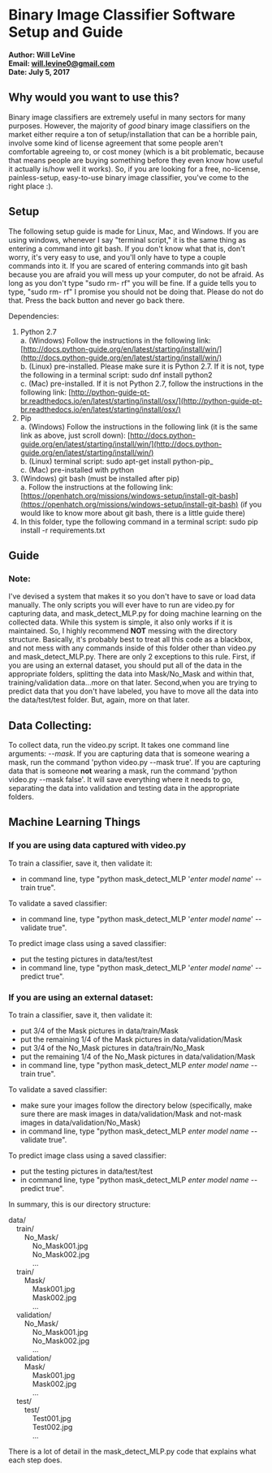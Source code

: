 # Binary Image Classifier Software Setup and Guide
**Author: Will LeVine**   
**Email: will.levine0@gmail.com**     
**Date: July 5, 2017**  

## Why would you want to use this?

Binary image classifiers are extremely useful in many sectors for many purposes.
However, the majority of *good* binary image classifiers on the market either
require a ton of setup/installation that can be a horrible pain, involve some
kind of license agreement that some people aren't comfortable agreeing to, or
cost money (which is a bit problematic, because that means people are buying
something before they even know how useful it actually is/how well it works).
So, if you are looking for a free, no-license, painless-setup, easy-to-use binary
image classifier, you've come to the right place :).

## Setup

The following setup guide is made for Linux, Mac, and Windows. If you are using windows, whenever I say &quot;terminal script,&quot; it is the same thing as entering a command into git bash. If you don&#39;t know what that is, don&#39;t worry, it&#39;s very easy to use, and you&#39;ll only have to type a couple commands into it. If you are scared of entering commands into git bash because you are afraid you will mess up your computer, do not be afraid. As long as you don&#39;t type &quot;sudo rm- rf&quot; you will be fine. If a guide tells you to type, &quot;sudo rm- rf&quot; I promise you should not be doing that. Please do not do that. Press the back button and never go back there.

Dependencies:

1. Python 2.7  
  a. (Windows) Follow the instructions in the following link: [http://docs.python-guide.org/en/latest/starting/install/win/](http://docs.python-guide.org/en/latest/starting/install/win/)  
  b. (Linux) pre-installed. Please make sure it is Python 2.7. If it is not, type the following in a terminal script: sudo dnf install python2  
  c. (Mac) pre-installed. If it is not Python 2.7, follow the instructions in the following link:
  [http://python-guide-pt-br.readthedocs.io/en/latest/starting/install/osx/](http://python-guide-pt-br.readthedocs.io/en/latest/starting/install/osx/)
2. Pip  
  a. (Windows) Follow the instructions in the following link (it is the same link as above, just scroll down): [http://docs.python-guide.org/en/latest/starting/install/win/](http://docs.python-guide.org/en/latest/starting/install/win/)  
  b. (Linux) terminal script: sudo apt-get install python-pip_  
  c. (Mac) pre-installed with python  
3. (Windows) git bash (must be installed after pip)  
  a. Follow the instructions at the following link: [https://openhatch.org/missions/windows-setup/install-git-bash](https://openhatch.org/missions/windows-setup/install-git-bash) (if you would like to know more about git bash, there is a little guide there)  
4. In this folder, type the following command in a terminal script: sudo pip install -r requirements.txt

## Guide
### Note:
I've devised a system that makes it so you don't have to save or load data
manually. The only scripts you will ever have to run are video.py for capturing
data, and mask_detect_MLP.py for doing machine learning on the collected data.
While this system is simple, it also only works if it is maintained. So, I
highly recommend **NOT** messing with the directory structure. Basically,
it's probably best to treat all this code as a blackbox, and not mess with any
commands inside of this folder other than video.py and mask_detect_MLP.py. There
are only 2 exceptions to this rule. First, if you are using an external dataset,
you should put all of the data in the appropriate folders, splitting
the data into Mask/No_Mask and within that, training/validation data...more on
that later. Second,when you are trying to predict data that you
don't have labeled, you have to move all the data into the data/test/test folder.
But, again, more on that later.


## Data Collecting:  
To collect data, run the video.py script. It takes one command line arguments:
*--mask*. If you are capturing data that is someone wearing a mask, run
the command 'python video.py --mask true'. If you are capturing data that is
someone **not** wearing a mask, run the command 'python video.py --mask false'.
It will save everything where it needs to go, separating the data into
validation and testing data in the appropriate folders.

## Machine Learning Things
### If you are using data captured with video.py
To train a classifier, save it, then validate it:
- in command line, type "python mask_detect_MLP '*enter model name*' --train true".

To validate a saved classifier:
- in command line, type "python mask_detect_MLP '*enter model name*' --validate true".

To predict image class using a saved classifier:
- put the testing pictures in data/test/test
- in command line, type "python mask_detect_MLP '*enter model name*' --predict true".

### If you are using an external dataset:
To train a classifier, save it, then validate it:
- put 3/4 of the Mask pictures in data/train/Mask
- put the remaining 1/4 of the Mask pictures in data/validation/Mask
- put 3/4 of the No_Mask pictures in data/train/No_Mask
- put the remaining 1/4 of the No_Mask pictures in data/validation/Mask
- in command line, type "python mask_detect_MLP *enter model name* --train true".

To validate a saved classifier:
- make sure your images follow the directory below (specifically, make sure
  there are mask images in data/validation/Mask and not-mask images in
  data/validation/No_Mask)
- in command line, type "python mask_detect_MLP *enter model name* --validate true".

To predict image class using a saved classifier:
- put the testing pictures in data/test/test
- in command line, type "python mask_detect_MLP *enter model name* --predict true".

In summary, this is our directory structure:

data/  
&nbsp;&nbsp;&nbsp;&nbsp;train/  
&nbsp;&nbsp;&nbsp;&nbsp;&nbsp;&nbsp;&nbsp;&nbsp;No_Mask/  
&nbsp;&nbsp;&nbsp;&nbsp;&nbsp;&nbsp;&nbsp;&nbsp;&nbsp;&nbsp;&nbsp;&nbsp;No_Mask001.jpg  
&nbsp;&nbsp;&nbsp;&nbsp;&nbsp;&nbsp;&nbsp;&nbsp;&nbsp;&nbsp;&nbsp;&nbsp;No_Mask002.jpg  
&nbsp;&nbsp;&nbsp;&nbsp;&nbsp;&nbsp;&nbsp;&nbsp;&nbsp;&nbsp;&nbsp;&nbsp;...  
&nbsp;&nbsp;&nbsp;&nbsp;train/  
&nbsp;&nbsp;&nbsp;&nbsp;&nbsp;&nbsp;&nbsp;&nbsp;Mask/  
&nbsp;&nbsp;&nbsp;&nbsp;&nbsp;&nbsp;&nbsp;&nbsp;&nbsp;&nbsp;&nbsp;&nbsp;Mask001.jpg  
&nbsp;&nbsp;&nbsp;&nbsp;&nbsp;&nbsp;&nbsp;&nbsp;&nbsp;&nbsp;&nbsp;&nbsp;Mask002.jpg  
&nbsp;&nbsp;&nbsp;&nbsp;&nbsp;&nbsp;&nbsp;&nbsp;&nbsp;&nbsp;&nbsp;&nbsp;...  
&nbsp;&nbsp;&nbsp;&nbsp;validation/  
&nbsp;&nbsp;&nbsp;&nbsp;&nbsp;&nbsp;&nbsp;&nbsp;No_Mask/  
&nbsp;&nbsp;&nbsp;&nbsp;&nbsp;&nbsp;&nbsp;&nbsp;&nbsp;&nbsp;&nbsp;&nbsp;No_Mask001.jpg  
&nbsp;&nbsp;&nbsp;&nbsp;&nbsp;&nbsp;&nbsp;&nbsp;&nbsp;&nbsp;&nbsp;&nbsp;No_Mask002.jpg  
&nbsp;&nbsp;&nbsp;&nbsp;&nbsp;&nbsp;&nbsp;&nbsp;&nbsp;&nbsp;&nbsp;&nbsp;...  
&nbsp;&nbsp;&nbsp;&nbsp;validation/  
&nbsp;&nbsp;&nbsp;&nbsp;&nbsp;&nbsp;&nbsp;&nbsp;Mask/  
&nbsp;&nbsp;&nbsp;&nbsp;&nbsp;&nbsp;&nbsp;&nbsp;&nbsp;&nbsp;&nbsp;&nbsp;Mask001.jpg  
&nbsp;&nbsp;&nbsp;&nbsp;&nbsp;&nbsp;&nbsp;&nbsp;&nbsp;&nbsp;&nbsp;&nbsp;Mask002.jpg  
&nbsp;&nbsp;&nbsp;&nbsp;&nbsp;&nbsp;&nbsp;&nbsp;&nbsp;&nbsp;&nbsp;&nbsp;...  
&nbsp;&nbsp;&nbsp;&nbsp;test/  
&nbsp;&nbsp;&nbsp;&nbsp;&nbsp;&nbsp;&nbsp;&nbsp;test/  
&nbsp;&nbsp;&nbsp;&nbsp;&nbsp;&nbsp;&nbsp;&nbsp;&nbsp;&nbsp;&nbsp;&nbsp;Test001.jpg  
&nbsp;&nbsp;&nbsp;&nbsp;&nbsp;&nbsp;&nbsp;&nbsp;&nbsp;&nbsp;&nbsp;&nbsp;Test002.jpg  
&nbsp;&nbsp;&nbsp;&nbsp;&nbsp;&nbsp;&nbsp;&nbsp;&nbsp;&nbsp;&nbsp;&nbsp;...  


There is a lot of detail in the mask_detect_MLP.py code that explains what
each step does.
